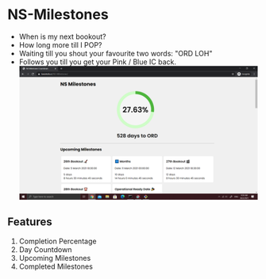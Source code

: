 # NS-Milestones
- When is my next bookout? 
- How long more till I POP?  
- Waiting till you shout your favourite two words: "ORD LOH"
- Follows you till you get your Pink / Blue IC back.
![alt text](assets/page.png "Title")
## Features
1. Completion Percentage
2. Day Countdown
3. Upcoming Milestones
4. Completed Milestones